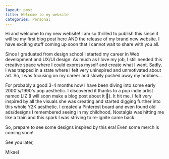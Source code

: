 ```yaml
---
layout: post
title: Welcome to my website
categories: Personal
---
```


Hi and welcome to my new website! I am so thrilled to publish this since it will be my first blog post here AND the release of my brand new website. I have exciting stuff coming up soon that I cannot wait to share with you all.

Since I graduated from design school I started my career in Web development and UX/UI design. As much as I love my job, I still needed this creative space where I could express myself and create what I want. Sadly, I was trapped in a state where I felt very uninspired and unmotivated about art. So, I was focusing on my career and slowly pushed away my hobbies...

For probably a good 3-4 months now I have been diving into some early 2000's/1990's pop aesthetic. I discovered it thanks to a pop indie artist named LIZ (I will soon make a blog post about it 🥰). It hit me. I felt very inspired by all the visuals she was creating and started digging further into this whole Y2K aesthetic. I created a Pinterest board and even found old ads/designs I remembered seeing in my childhood. Nostalgia was hitting me like a train and this spark I was striving to re-ignite came back.

So, prepare to see some designs inspired by this era! Even some merch is coming soon!


See you later,

Mikael

